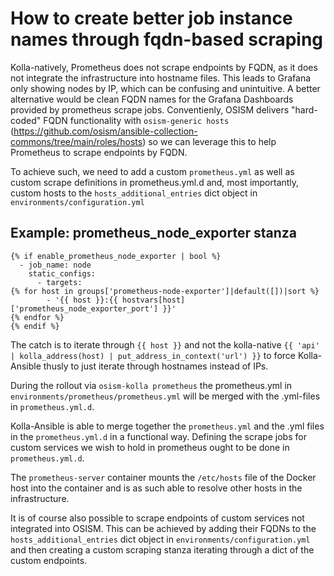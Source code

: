 # How to create better job instance names through fqdn-based scraping

Kolla-natively, Prometheus does not scrape endpoints by FQDN, as it does not integrate the infrastructure into hostname files. This leads to Grafana only showing nodes by IP, which can be confusing and unintuitive. A better alternative would be clean FQDN names for the Grafana Dashboards provided by prometheus scrape jobs.
Conventienly, OSISM delivers "hard-coded" FQDN functionality with `osism-generic hosts` (https://github.com/osism/ansible-collection-commons/tree/main/roles/hosts) so we can leverage this to help Prometheus to scrape endpoints by FQDN.

To achieve such, we need to add a custom `prometheus.yml` as well as custom scrape definitions in prometheus.yml.d and, most importantly, custom hosts to the `hosts_additional_entries` dict object in `environments/configuration.yml`

## Example: prometheus_node_exporter stanza

```
{% if enable_prometheus_node_exporter | bool %}
  - job_name: node
    static_configs:
      - targets:
{% for host in groups['prometheus-node-exporter']|default([])|sort %}
        - '{{ host }}:{{ hostvars[host]['prometheus_node_exporter_port'] }}'
{% endfor %}
{% endif %}
```

The catch is to iterate through `{{ host }}` and not the kolla-native `{{ 'api' | kolla_address(host) | put_address_in_context('url') }}` to force Kolla-Ansible thusly to just iterate through hostnames instead of IPs.

During the rollout via `osism-kolla prometheus` the prometheus.yml in `environments/prometheus/prometheus.yml` will be merged with the .yml-files in `prometheus.yml.d`.

Kolla-Ansible is able to merge together the `prometheus.yml` and the .yml files in the `prometheus.yml.d` in a functional way. Defining the scrape jobs for custom services we wish to hold in prometheus ought to be done in `prometheus.yml.d`.

The `prometheus-server` container mounts the `/etc/hosts` file of the Docker host into the container and is as such able to resolve other hosts in the infrastructure.

It is of course also possible to scrape endpoints of custom services not integrated into OSISM. This can be achieved by adding their FQDNs to the `hosts_additional_entries` dict object in `environments/configuration.yml` and then creating a custom scraping stanza iterating through a dict of the custom endpoints.
